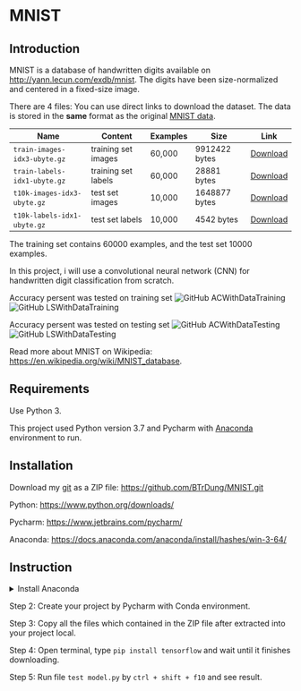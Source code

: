 # MNIST

## Introduction
MNIST is a database of handwritten digits available on http://yann.lecun.com/exdb/mnist. The digits have been size-normalized and centered in a fixed-size image.

There are 4 files:
You can use direct links to download the dataset. The data is stored in the **same** format as the original [MNIST data](http://yann.lecun.com/exdb/mnist/).

| Name  | Content | Examples | Size | Link |
| --- | --- |--- | --- |--- |
| `train-images-idx3-ubyte.gz`  | training set images  | 60,000|9912422 bytes | [Download](http://yann.lecun.com/exdb/mnist/train-images-idx3-ubyte.gz)|
| `train-labels-idx1-ubyte.gz`  | training set labels  |60,000|28881 bytes | [Download](http://yann.lecun.com/exdb/mnist/train-labels-idx1-ubyte.gz)|
| `t10k-images-idx3-ubyte.gz`  | test set images  | 10,000|1648877 bytes | [Download](http://yann.lecun.com/exdb/mnist/t10k-images-idx3-ubyte.gz)|
| `t10k-labels-idx1-ubyte.gz`  | test set labels  | 10,000| 4542 bytes | [Download](http://yann.lecun.com/exdb/mnist/t10k-labels-idx1-ubyte.gz)|

The training set contains 60000 examples, and the test set 10000 examples.

In this project, i will use a convolutional neural network (CNN) for handwritten digit classification from scratch.

Accuracy persent was tested on training set 
![GitHub ACWithDataTraining](https://img.shields.io/badge/accuracy-99.65%25-blue)
![GitHub LSWithDataTraining](https://img.shields.io/badge/loss-0.0301-blue)

Accuracy persent was tested on testing set 
![GitHub ACWithDataTesting](https://img.shields.io/badge/accuracy-98.71%25-blue)
![GitHub LSWithDataTesting](https://img.shields.io/badge/loss-0.1373-blue)

Read more about MNIST on Wikipedia: https://en.wikipedia.org/wiki/MNIST_database.

## Requirements

Use Python 3. 

This project used Python version 3.7 and Pycharm with [Anaconda](https://www.anaconda.com/) environment to run. 

## Installation

Download my [git](https://github.com/BTrDung/MNIST.git) as a ZIP file: https://github.com/BTrDung/MNIST.git

Python: https://www.python.org/downloads/

Pycharm: https://www.jetbrains.com/pycharm/

Anaconda: https://docs.anaconda.com/anaconda/install/hashes/win-3-64/

## Instruction 

<details><summary>Install Anaconda</summary><p>
  
* After install Anaconda with *.ext, you can run this file and press ```Next```.
  
 ![alt text](https://github.com/BTrDung/Complex/blob/master/InsAnaconda/1.png)

* Press ```Agree```.

 ![alt text](https://github.com/BTrDung/Complex/blob/master/InsAnaconda/2.png)

* Choose ```Just me``` and press ```Next```.

 ![alt text](https://github.com/BTrDung/Complex/blob/master/InsAnaconda/3.png)
 
* I press ```Next``` in this step.

 ![alt text](https://github.com/BTrDung/Complex/blob/master/InsAnaconda/4.png)
 
 
</p></details><p></p>
Step 2: Create your project by Pycharm with Conda environment. 

Step 3: Copy all the files which contained in the ZIP file after extracted into your project local.

Step 4: Open terminal, type ```pip install tensorflow``` and wait until it finishes downloading.

Step 5: Run file ```test model.py``` by ```ctrl + shift + f10``` and see result.
